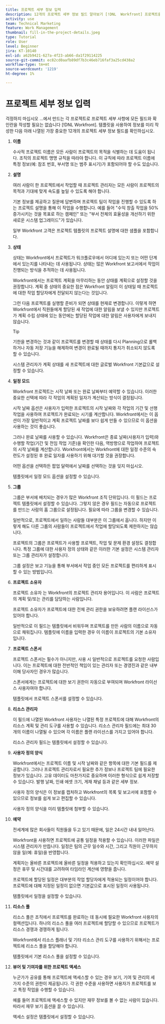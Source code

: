 ```yaml
---
title: 프로젝트 세부 정보 입력
description: 12개의 프로젝트 세부 정보 필드 알아보기 [!DNL  Workfront] 프로젝트를 만들 때 을(를) 채우는 것이 좋습니다.
activity: use
team: Technical Marketing
feature: Work Management
thumbnail: fill-in-the-project-details.jpeg
type: Tutorial
role: User
level: Beginner
jira: KT-10140
exl-id: a62b9421-627a-4f23-ab66-da1f29114225
source-git-commit: ec82cd0aafb89df7b3c46eb716faf3a25cd438a2
workflow-type: tm+mt
source-wordcount: '1219'
ht-degree: 1%

---
```


# 프로젝트 세부 정보 입력

걱정하지 마십시오 ...에서 만드는 각 프로젝트로 프로젝트 세부 사항에 모든 필드와 확인란을 작성할 필요는 없습니다 [!DNL  Workfront]. 템플릿을 사용하여 정보를 미리 작성한 다음 아래 나열된 가장 중요한 12개의 프로젝트 세부 정보 필드를 확인하십시오.

1. **이름**

   수사적 프로젝트 이름은 모든 사람이 프로젝트의 목적을 식별하는 데 도움이 됩니다. 조직의 프로젝트 명명 규칙을 따라야 합니다. 이 규칙에 따라 프로젝트 이름에 특정 정보(예: 참조 번호, 부서명 또는 범주 표시기)가 포함되어야 할 수도 있습니다.


1. **설명**

   여러 사람이 한 프로젝트에서 작업할 때 프로젝트 관리자는 모든 사람이 프로젝트의 목적과 기대에 맞게 속도를 높일 수 있도록 해야 합니다.

   기본 정보를 제공하고 질문에 답변하며 프로젝트 팀이 작업을 진행할 수 있도록 하는 프로젝트 설명을 통해 이 작업을 수행합니다. 예를 들어 &quot;수익 창출 작업을 50% 증가시키는 것을 목표로 하는 캠페인&quot; 또는 &quot;부서 전체의 효율성을 개선하기 위한 새로운 시스템 업그레이드&quot;가 있습니다.

   일부 Workfront 고객은 프로젝트 템플릿의 프로젝트 설명에 대한 샘플을 포함합니다.

1. **상태**

   상태는 Workfront에서 프로젝트가 워크플로우에서 어디에 있는지 또는 어떤 단계에서 있는지를 나타내는 데 사용됩니다. 상태는 많은 Workfront 보고서에서 작업이 진행되는 방식을 추적하는 데 사용됩니다.

   Workfront에서는 프로젝트 계획을 마무리하는 동안 상태를 계획으로 설정할 것을 권장합니다. 계획 중 상태의 중요한 점은 Workfront 알림이 이 상태일 때 프로젝트에 대한 작업 할당자에게 전달되지 않는다는 것입니다.

   그런 다음 프로젝트를 실행할 준비가 되면 상태를 현재로 변경합니다. 이렇게 하면 Workfront에서 직원들에게 할당된 새 작업에 대한 알림을 보낼 수 있지만 프로젝트가 계획 수립 상태에 있는 동안에는 할당된 작업에 대한 알림은 사용자에게 보내지 않습니다.

   >[!TIP]
   >
   >  기한을 변경하는 것과 같이 프로젝트를 변경할 때 상태를 다시 Planning으로 롤백하거나 자동 저장 기능을 해제하여 변경이 완료될 때까지 통지가 취소되지 않도록 할 수 있습니다.

   시스템 관리자가 계획 상태를 새 프로젝트에 대한 글로벌 Workfront 기본값으로 설정할 수 있습니다.

1. **일정 모드**

   Workfront 프로젝트는 시작 날짜 또는 완료 날짜부터 예약할 수 있습니다. 이러한 중요한 선택에 따라 각 작업의 계획된 일자가 계산되는 방식이 결정됩니다.

   시작 날짜 옵션은 사용자가 입력한 프로젝트의 시작 날짜와 각 작업의 기간 및 선행 작업을 사용하여 프로젝트가 완료되는 시기를 계산합니다. Workfront에서는 이 옵션이 가장 일반적이고 계획 프로젝트 날짜를 보다 쉽게 만들 수 있으므로 이 옵션을 사용하는 것이 좋습니다.

   그러나 완료 날짜를 사용할 수 있습니다. Workfront은 종료 날짜(사용자가 입력)와 수행할 작업(기간 및 전임 작업 기준)을 확인한 다음, 역방향으로 작업하여 프로젝트의 시작 날짜를 계산합니다. Workfront에서는 Workfront에 대한 일정 수준의 숙련도가 설정된 후 완료 일자를 사용하기 위해 대기할 것을 권장합니다.

   어떤 옵션을 선택하든 팝업 달력에서 날짜를 선택하는 것을 잊지 마십시오.

   템플릿에서 일정 모드 옵션을 설정할 수 있습니다.

1. **그룹**

   그룹은 부서에 배치되는 경우가 많은 Workfront 조직 단위입니다. 이 필드는 프로젝트 템플릿에서 설정할 수 있습니다. 그렇지 않은 경우 필드는 자동으로 프로젝트를 만드는 사람의 홈 그룹으로 설정됩니다. 필요에 따라 그룹을 변경할 수 있습니다.

   일반적으로, 프로젝트에서 일하는 사람들 대부분은 이 그룹에서 옵니다. 하지만 이렇게 해도 다른 그룹의 사람들이 프로젝트에서 작업에 할당되도록 제한하지는 않습니다.

   프로젝트의 그룹은 프로젝트가 사용할 프로젝트, 작업 및 문제 환경 설정도 결정합니다. 특정 그룹에 대한 사용자 정의 상태와 같은 이러한 기본 설정은 시스템 관리자 또는 그룹 관리자가 설정합니다.

   그룹 설정은 보고 기능을 통해 부서에서 작업 중인 모든 프로젝트를 편리하게 표시할 수 있는 방법입니다.

1. **프로젝트 소유자**

   프로젝트 소유자 는 Workfront의 프로젝트 관리자 용어입니다. 이 사람은 프로젝트의 계획 및/또는 관리를 담당하는 사람입니다.

   프로젝트 소유자가 프로젝트에 대한 전체 관리 권한을 보유하려면 플랜 라이선스가 있어야 합니다.

   일반적으로 이 필드는 템플릿에서 비워두며 프로젝트를 만든 사람의 이름으로 자동으로 채워집니다. 템플릿에 이름을 입력한 경우 이 이름이 프로젝트의 기본 소유자입니다.

1. **프로젝트 스폰서**

   프로젝트 스폰서는 필수가 아니지만, 사용 시 일반적으로 프로젝트를 요청한 사람입니다. 이는 프로젝트에 대한 전반적인 책임이 있는 관리자 또는 경영진과 같은 내부 이해 당사자인 경우가 많습니다.

   스폰서에게는 프로젝트에 대한 보기 권한이 자동으로 부여되며 Workfront 라이선스 사용자여야 합니다.

   템플릿에서 프로젝트 스폰서를 설정할 수 있습니다.

1. **리소스 관리자**

   이 필드에 나열된 Workfront 사용자는 나열된 특정 프로젝트에 대해 Workfront의 리소스 계획 및 관리 도구를 사용할 수 있습니다. 리소스 관리자 필드에는 최대 30개의 이름이 나열될 수 있으며 각 이름은 플랜 라이선스를 가지고 있어야 합니다.

   리소스 관리자 필드는 템플릿에서 설정할 수 있습니다.

1. **사용자 정의 양식**

   Workfront에서는 프로젝트 이름 및 시작 날짜와 같은 항목에 대한 기본 필드를 제공합니다. 그러나 프로젝트 관리자로서 필요한 추가 정보나 프로젝트 팀에 필요한 정보가 있습니다. 고유 데이터도 마찬가지로 중요하며 이러한 형식으로 쉽게 저장할 수 있습니다. 발행 날짜, 인쇄 에셋 크기, 게재 채널 등과 같은 세부 정보.

   사용자 정의 양식은 이 정보를 캡처하고 Workfront의 목록 및 보고서에 포함할 수 있으므로 정보를 쉽게 보고 편집할 수 있습니다.

   사용자 정의 양식을 미리 템플릿에 첨부할 수 있습니다.

1. **예약**

   전세계에 많은 회사들이 직원들을 두고 있기 때문에, 일은 24시간 내내 일어난다.

   Workfront을 사용하면 프로젝트에 공통 일정을 적용할 수 있습니다. 이러한 파일은 시스템 관리자가 만듭니다. 일정은 팀의 근무 일수와 시간, 그리고 직원이 근무하지 않을 일(예: 휴일)을 반영합니다.

   계획자는 올바른 프로젝트에 올바른 일정을 적용하고 있는지 확인하십시오. 예약 설정은 휴무 및 시간대를 고려하여 타임라인 계산에 영향을 줍니다.

   프로젝트에 할당된 일정은 대부분의 작업 할당자에게 적용되는 일정이어야 합니다. 프로젝트에 대해 지정된 일정이 없으면 기본값으로 표시된 일정이 사용됩니다.

   템플릿에서 일정을 설정할 수 있습니다.

1. **리소스 풀**

   리소스 풀은 조직에서 프로젝트를 완료하는 데 동시에 필요한 Workfront 사용자의 컬렉션입니다. 하나의 리소스 풀을 여러 프로젝트에 할당할 수 있으므로 프로젝트가 리소스 경쟁과 경쟁하게 됩니다.

   Workfront에서 리소스 플래너 및 기타 리소스 관리 도구를 사용하기 위해서는 프로젝트에 리소스 풀을 할당해야 합니다.

   템플릿에서 기본 리소스 풀을 설정할 수 있습니다.

1. **뷰어 및 기여자를 위한 프로젝트 액세스**

   누군가가 공유를 통해 프로젝트에 액세스할 수 있는 경우 보기, 기여 및 관리의 세 가지 수준의 권한이 제공됩니다. 각 권한 수준을 사용하면 사용자가 프로젝트를 보고 특정 작업을 수행할 수 있습니다.

   예를 들어 프로젝트에 액세스할 수 있지만 재무 정보를 볼 수 없는 사람이 있습니다. 따라서 재무 보기 옵션을 끌 수 있습니다.

   액세스 설정은 템플릿에서 설정할 수 있습니다.
